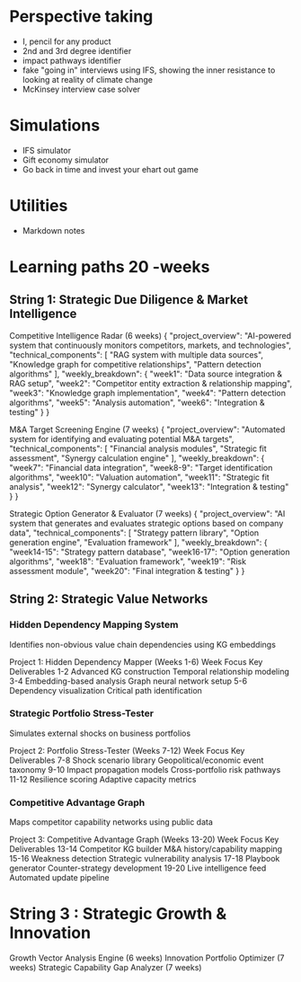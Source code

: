 # Perspective taking
- I, pencil for any product
- 2nd and 3rd degree identifier
- impact pathways identifier
- fake "going in" interviews using IFS, showing the inner resistance to looking at reality of climate change
- McKinsey interview case solver

# Simulations
- IFS simulator
- Gift economy simulator
- Go back in time and invest your ehart out game

# Utilities
- Markdown notes


# Learning paths 20 -weeks
## String 1: Strategic Due Diligence & Market Intelligence
Competitive Intelligence Radar (6 weeks)
{
    "project_overview": "AI-powered system that continuously monitors competitors, markets, and technologies",
    "technical_components": [
        "RAG system with multiple data sources",
        "Knowledge graph for competitive relationships",
        "Pattern detection algorithms"
    ],
    "weekly_breakdown": {
        "week1": "Data source integration & RAG setup",
        "week2": "Competitor entity extraction & relationship mapping",
        "week3": "Knowledge graph implementation",
        "week4": "Pattern detection algorithms",
        "week5": "Analysis automation",
        "week6": "Integration & testing"
    }
}

M&A Target Screening Engine (7 weeks)
{
    "project_overview": "Automated system for identifying and evaluating potential M&A targets",
    "technical_components": [
        "Financial analysis modules",
        "Strategic fit assessment",
        "Synergy calculation engine"
    ],
    "weekly_breakdown": {
        "week7": "Financial data integration",
        "week8-9": "Target identification algorithms",
        "week10": "Valuation automation",
        "week11": "Strategic fit analysis",
        "week12": "Synergy calculator",
        "week13": "Integration & testing"
    }
}

Strategic Option Generator & Evaluator (7 weeks)
{
    "project_overview": "AI system that generates and evaluates strategic options based on company data",
    "technical_components": [
        "Strategy pattern library",
        "Option generation engine",
        "Evaluation framework"
    ],
    "weekly_breakdown": {
        "week14-15": "Strategy pattern database",
        "week16-17": "Option generation algorithms",
        "week18": "Evaluation framework",
        "week19": "Risk assessment module",
        "week20": "Final integration & testing"
    }
}



## String 2: Strategic Value Networks
### Hidden Dependency Mapping System
Identifies non-obvious value chain dependencies using KG embeddings

Project 1: Hidden Dependency Mapper (Weeks 1-6)
Week	Focus	Key Deliverables
1-2	Advanced KG construction	Temporal relationship modeling
3-4	Embedding-based analysis	Graph neural network setup
5-6	Dependency visualization	Critical path identification

### Strategic Portfolio Stress-Tester
Simulates external shocks on business portfolios

Project 2: Portfolio Stress-Tester (Weeks 7-12)
Week	Focus	Key Deliverables
7-8	Shock scenario library	Geopolitical/economic event taxonomy
9-10	Impact propagation models	Cross-portfolio risk pathways
11-12	Resilience scoring	Adaptive capacity metrics

### Competitive Advantage Graph
Maps competitor capability networks using public data

Project 3: Competitive Advantage Graph (Weeks 13-20)
Week	Focus	Key Deliverables
13-14	Competitor KG builder	M&A history/capability mapping
15-16	Weakness detection	Strategic vulnerability analysis
17-18	Playbook generator	Counter-strategy development
19-20	Live intelligence feed	Automated update pipeline


# String 3 : Strategic Growth & Innovation
Growth Vector Analysis Engine (6 weeks)
Innovation Portfolio Optimizer (7 weeks)
Strategic Capability Gap Analyzer (7 weeks)

